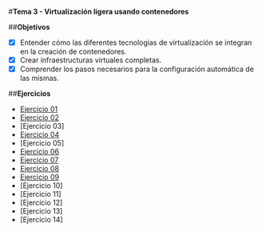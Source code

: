 #**Tema 3 - Virtualización ligera usando contenedores**

##**Objetivos**

- [x] Entender cómo las diferentes tecnologías de virtualización se integran en la creación de contenedores.
- [x] Crear infraestructuras virtuales completas.
- [x] Comprender los pasos necesarios para la configuración automática de las mismas.

##**Ejercicios**

- [Ejercicio 01](https://github.com/Elirova/IV2K13/blob/master/Tema3/ejercicio01.md)
- [Ejercicio 02](https://github.com/Elirova/IV2K13/blob/master/Tema3/ejercicio02.md)
- [Ejercicio 03]
- [Ejercicio 04](https://github.com/Elirova/IV2K13/blob/master/Tema3/ejercicio04.md)
- [Ejercicio 05]
- [Ejercicio 06](https://github.com/Elirova/IV2K13/blob/master/Tema3/ejercicio06.md)
- [Ejercicio 07](https://github.com/Elirova/IV2K13/blob/master/Tema3/ejercicio07.md)
- [Ejercicio 08](https://github.com/Elirova/IV2K13/blob/master/Tema3/ejercicio08.md)
- [Ejercicio 09](https://github.com/Elirova/IV2K13/blob/master/Tema3/ejercicio09.md)
- [Ejercicio 10]
- [Ejercicio 11]
- [Ejercicio 12]
- [Ejercicio 13]
- [Ejercicio 14]
